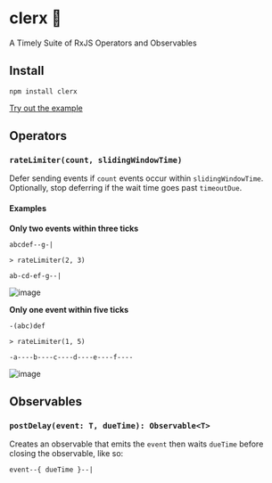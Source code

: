 # clerx 💁

A Timely Suite of RxJS Operators and Observables

## Install

```
npm install clerx
```

[Try out the example](https://stackblitz.com/edit/ugxk9f-c24puf?devtoolsheight=33&file=index.ts)

## Operators

### `rateLimiter(count, slidingWindowTime)`

Defer sending events if `count` events occur within `slidingWindowTime`. Optionally,
stop deferring if the wait time goes past `timeoutDue`.

#### Examples

**Only two events within three ticks**

```
abcdef--g-|

> rateLimiter(2, 3)

ab-cd-ef-g--|
```

![image](https://user-images.githubusercontent.com/836375/128750726-76d84850-3fdb-46b8-a4d6-4cb08de1f8d4.png)

**Only one event within five ticks**

```
-(abc)def

> rateLimiter(1, 5)

-a----b----c----d----e----f----
```

![image](https://user-images.githubusercontent.com/836375/128751509-fc2601f9-f313-4c75-bd50-0f3b4c93fa24.png)

## Observables

### `postDelay(event: T, dueTime): Observable<T>`

Creates an observable that emits the `event` then waits `dueTime` before
closing the observable, like so:

```
event--{ dueTime }--|
```
